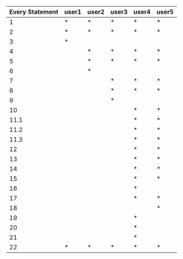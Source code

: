 <table>
<thead>
  <tr>
    <th>Every Statement</th>
    <th>user1</th>
    <th>user2</th>
    <th>user3</th>
    <th>user4</th>
    <th>user5</th>
  </tr>
</thead>
<tbody>
  <tr>
    <td>1</td>
    <td>*</td>
    <td>*</td>
    <td>*</td>
    <td>*</td>
    <td>*</td>
  </tr>
  <tr>
    <td>2</td>
    <td>*</td>
    <td>*</td>
    <td>*</td>
    <td>*</td>
    <td>*</td>
  </tr>
  <tr>
    <td>3</td>
    <td>*</td>
    <td></td>
    <td></td>
    <td></td>
    <td></td>
  </tr>
  <tr>
    <td>4</td>
    <td></td>
    <td>*</td>
    <td>*</td>
    <td>*</td>
    <td>*</td>
  </tr>
  <tr>
    <td>5</td>
    <td></td>
    <td>*</td>
    <td>*</td>
    <td>*</td>
    <td>*</td>
  </tr>
  <tr>
    <td>6</td>
    <td></td>
    <td>*</td>
    <td></td>
    <td></td>
    <td></td>
  </tr>
  <tr>
    <td>7</td>
    <td></td>
    <td></td>
    <td>*</td>
    <td>*</td>
    <td>*</td>
  </tr>
  <tr>
    <td>8</td>
    <td></td>
    <td></td>
    <td>*</td>
    <td>*</td>
    <td>*</td>
  </tr>
  <tr>
    <td>9</td>
    <td></td>
    <td></td>
    <td>*</td>
    <td></td>
    <td></td>
  </tr>
  <tr>
    <td>10</td>
    <td></td>
    <td></td>
    <td></td>
    <td>*</td>
    <td>*</td>
  </tr>
  <tr>
    <td>11.1</td>
    <td></td>
    <td></td>
    <td></td>
    <td>*</td>
    <td>*</td>
  </tr>
  <tr>
    <td>11.2</td>
    <td></td>
    <td></td>
    <td></td>
    <td>*</td>
    <td>*</td>
  </tr>
  <tr>
    <td>11.3</td>
    <td></td>
    <td></td>
    <td></td>
    <td>*</td>
    <td>*</td>
  </tr>
  <tr>
    <td>12</td>
    <td></td>
    <td></td>
    <td></td>
    <td>*</td>
    <td>*</td>
  </tr>
  <tr>
    <td>13</td>
    <td></td>
    <td></td>
    <td></td>
    <td>*</td>
    <td>*</td>
  </tr>
  <tr>
    <td>14</td>
    <td></td>
    <td></td>
    <td></td>
    <td>*</td>
    <td>*</td>
  </tr>
  <tr>
    <td>15</td>
    <td></td>
    <td></td>
    <td></td>
    <td>*</td>
    <td>*</td>
  </tr>
  <tr>
    <td>16</td>
    <td></td>
    <td></td>
    <td></td>
    <td>*</td>
    <td></td>
  </tr>
  <tr>
    <td>17</td>
    <td></td>
    <td></td>
    <td></td>
    <td>*</td>
    <td>*</td>
  </tr>
  <tr>
    <td>18</td>
    <td></td>
    <td></td>
    <td></td>
    <td></td>
    <td>*</td>
  </tr>
  <tr>
    <td>19</td>
    <td></td>
    <td></td>
    <td></td>
    <td>*</td>
    <td></td>
  </tr>
  <tr>
    <td>20</td>
    <td></td>
    <td></td>
    <td></td>
    <td>*</td>
    <td></td>
  </tr>
  <tr>
    <td>21</td>
    <td></td>
    <td></td>
    <td></td>
    <td>*</td>
    <td></td>
  </tr>
  <tr>
    <td>22</td>
    <td>*</td>
    <td>*</td>
    <td>*</td>
    <td>*</td>
    <td>*</td>
  </tr>
</tbody>
</table>
